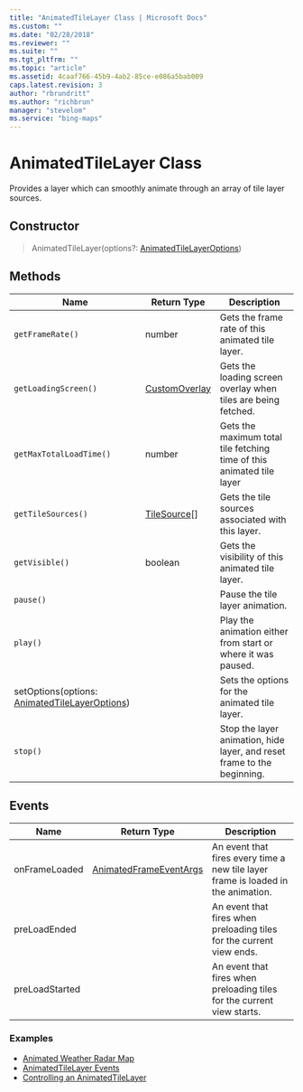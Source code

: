 ```yaml
---
title: "AnimatedTileLayer Class | Microsoft Docs"
ms.custom: ""
ms.date: "02/28/2018"
ms.reviewer: ""
ms.suite: ""
ms.tgt_pltfrm: ""
ms.topic: "article"
ms.assetid: 4caaf766-45b9-4ab2-85ce-e086a5bab009
caps.latest.revision: 3
author: "rbrundritt"
ms.author: "richbrun"
manager: "stevelom"
ms.service: "bing-maps"
---
```

# AnimatedTileLayer Class
Provides a layer which can smoothly animate through an array of tile layer sources.

## Constructor

> AnimatedTileLayer(options?: [AnimatedTileLayerOptions](animatedtilelayeroptions-object.md))

## Methods

| Name                                          | Return Type    | Description                                                             |
|-----------------------------------------------|----------------|-------------------------------------------------------------------------|
| `getFrameRate()`                                | number         | Gets the frame rate of this animated tile layer.                        |
| `getLoadingScreen()`                            | [CustomOverlay](customoverlay-class.md)  | Gets the loading screen overlay when tiles are being fetched.           |
| `getMaxTotalLoadTime()`                         | number         | Gets the maximum total tile fetching time of this animated tile layer   |
| `getTileSources()`                              | [TileSource](tilesource-class.md)\[\] | Gets the tile sources associated with this layer.                       |
| `getVisible()`                                  | boolean        | Gets the visibility of this animated tile layer.                        |
| `pause()`                                       |                | Pause the tile layer animation.                                         |
| `play()`                                        |                | Play the animation either from start or where it was paused.            |
| setOptions(options: [AnimatedTileLayerOptions](animatedtilelayeroptions-object.md)) |                | Sets the options for the animated tile layer.                           |
| `stop()`                                        |                | Stop the layer animation, hide layer, and reset frame to the beginning. |

## Events

| Name           | Return Type            | Description                                                                       |
|----------------|------------------------|-----------------------------------------------------------------------------------|
| onFrameLoaded  | [AnimatedFrameEventArgs](animatedframeeventargs-object.md) | An event that fires every time a new tile layer frame is loaded in the animation. |
| preLoadEnded   |                        | An event that fires when preloading tiles for the current view ends.              |
| preLoadStarted |                        | An event that fires when preloading tiles for the current view starts.            |

### Examples

  * [Animated Weather Radar Map](../map-control-concepts/layers/animated-weather-radar-map.md)
  * [AnimatedTileLayer Events](../map-control-concepts/layers/animatedtilelayer-events.md)
  * [Controlling an AnimatedTileLayer](../map-control-concepts/layers/controlling-an-animatedtilelayer.md)